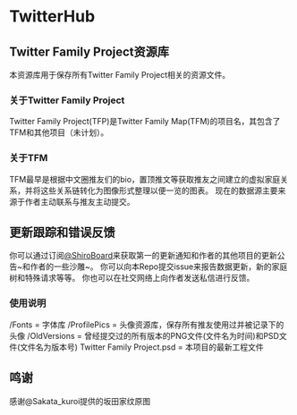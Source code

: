 # TwitterHub
## Twitter Family Project资源库
本资源库用于保存所有Twitter Family Project相关的资源文件。

### 关于Twitter Family Project
Twitter Family Project(TFP)是Twitter Family Map(TFM)的项目名，其包含了TFM和其他项目（未计划）。

### 关于TFM
TFM最早是根据中文圈推友们的bio，置顶推文等获取推友之间建立的虚拟家庭关系，并将这些关系链转化为图像形式整理以便一览的图表。
现在的数据源主要来源于作者主动联系与推友主动提交。

## 更新跟踪和错误反馈
你可以通过订阅[@ShiroBoard](https://t.me/ShiroBoard)来获取第一的更新通知和作者的其他项目的更新公告~和作者的一些沙雕~。
你可以向本Repo提交issue来报告数据更新，新的家庭树和特殊请求等等。
你也可以在社交网络上向作者发送私信进行反馈。

### 使用说明
/Fonts = 字体库
/ProfilePics = 头像资源库，保存所有推友使用过并被记录下的头像
/OldVersions = 曾经提交过的所有版本的PNG文件(文件名为时间)和PSD文件(文件名为版本号)
Twitter Family Project.psd = 本项目的最新工程文件

## 鸣谢
感谢@Sakata_kuroi提供的坂田家纹原图 
